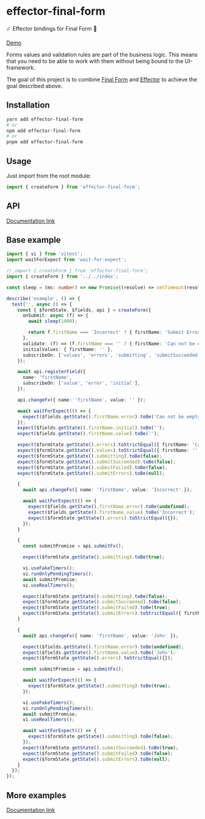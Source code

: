 # effector-final-form

☄️ Effector bindings for Final Form 🏁 

[Demo](https://stackblitz.com/edit/react-ts-xjh6yd?file=index.tsx)

Forms values and validation rules are part of the business logic. This means that you need to be able to work with them without being bound to the UI-framework.

The goal of this project is to combine [Final Form](https://final-form.org/) and [Effector](https://effector.dev/) to achieve the goal described above.

## Installation

```bash
yarn add effector-final-form
# or
npm add effector-final-form
# or
pnpm add effector-final-form
```

## Usage

Just import from the root module:

```ts
import { createForm } from 'effector-final-form';
```

## API

[Documentation link](https://binjospookie.github.io/effector-final-form/docs/api)

## Base example

```ts
import { vi } from 'vitest';
import waitForExpect from 'wait-for-expect';

// import { createForm } from 'effector-final-form';
import { createForm } from '../../index';

const sleep = (ms: number) => new Promise((resolve) => setTimeout(resolve, ms));

describe('example', () => {
  test('', async () => {
    const { $formState, $fields, api } = createForm({
      onSubmit: async (f) => {
        await sleep(1000);

        return f.firstName === 'Incorrect' ? { firstName: 'Submit Error' } : undefined;
      },
      validate: (f) => (f.firstName === '' ? { firstName: 'Can not be empty' } : undefined),
      initialValues: { firstName: '' },
      subscribeOn: ['values', 'errors', 'submitting', 'submitSucceeded', 'submitFailed', 'submitErrors'],
    });

    await api.registerField({
      name: 'firstName',
      subscribeOn: ['value', 'error', 'initial'],
    });

    api.changeFx({ name: 'firstName', value: '' });

    await waitForExpect(() => {
      expect($fields.getState().firstName.error).toBe('Can not be empty');
    });
    expect($fields.getState().firstName.initial).toBe('');
    expect($fields.getState().firstName.value).toBe('');

    expect($formState.getState().errors).toStrictEqual({ firstName: 'Can not be empty' });
    expect($formState.getState().values).toStrictEqual({ firstName: '' });
    expect($formState.getState().submitting).toBe(false);
    expect($formState.getState().submitSucceeded).toBe(false);
    expect($formState.getState().submitFailed).toBe(false);
    expect($formState.getState().submitErrors).toBe(null);

    {
      await api.changeFx({ name: 'firstName', value: 'Incorrect' });

      await waitForExpect(() => {
        expect($fields.getState().firstName.error).toBe(undefined);
        expect($fields.getState().firstName.value).toBe('Incorrect');
        expect($formState.getState().errors).toStrictEqual({});
      });
    }

    {
      const submitPromise = api.submitFx();

      expect($formState.getState().submitting).toBe(true);

      vi.useFakeTimers();
      vi.runOnlyPendingTimers();
      await submitPromise;
      vi.useRealTimers();

      expect($formState.getState().submitting).toBe(false);
      expect($formState.getState().submitSucceeded).toBe(false);
      expect($formState.getState().submitFailed).toBe(true);
      expect($formState.getState().submitErrors).toStrictEqual({ firstName: 'Submit Error' });
    }

    {
      await api.changeFx({ name: 'firstName', value: 'John' });

      expect($fields.getState().firstName.error).toBe(undefined);
      expect($fields.getState().firstName.value).toBe('John');
      expect($formState.getState().errors).toStrictEqual({});

      const submitPromise = api.submitFx();

      await waitForExpect(() => {
        expect($formState.getState().submitting).toBe(true);
      });

      vi.useFakeTimers();
      vi.runOnlyPendingTimers();
      await submitPromise;
      vi.useRealTimers();

      await waitForExpect(() => {
        expect($formState.getState().submitting).toBe(false);
      });
      expect($formState.getState().submitSucceeded).toBe(true);
      expect($formState.getState().submitFailed).toBe(false);
      expect($formState.getState().submitErrors).toBe(null);
    }
  });
});
```

## More examples

[Documentation link](https://binjospookie.github.io/effector-final-form/docs/examples)
